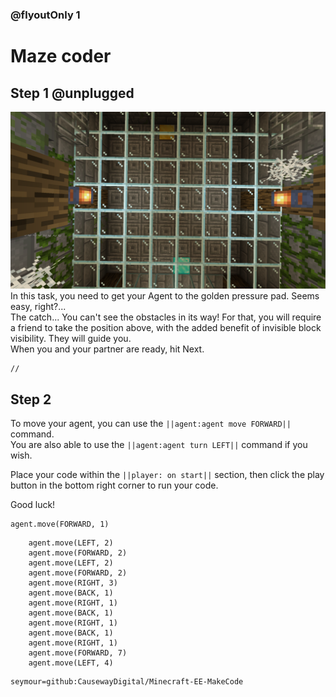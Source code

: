 ### @flyoutOnly 1


# Maze coder


## Step 1 @unplugged
![Overhead task](https://raw.githubusercontent.com/CausewayDigital/Minecraft-EE-MakeCode/main/tutorials/seymour-island/images/seymour_task_7.png)
In this task, you need to get your Agent to the golden pressure pad. Seems easy, right?...   
The catch... You can't see the obstacles in its way! For that, you will require a friend
to take the position above, with the added benefit of invisible block visibility. They will guide you.    
When you and your partner are ready, hit Next.   

```template
//
```

## Step 2
To move your agent, you can use the ``||agent:agent move FORWARD||`` command.   
You are also able to use the ``||agent:agent turn LEFT||`` command if you wish.    

Place your code within the ``||player: on start||`` section, then click
the play button in the bottom right corner to run your code.

Good luck!

```blocks
agent.move(FORWARD, 1)
```

```ghost
    agent.move(LEFT, 2)
    agent.move(FORWARD, 2)
    agent.move(LEFT, 2)
    agent.move(FORWARD, 2)
    agent.move(RIGHT, 3)
    agent.move(BACK, 1)
    agent.move(RIGHT, 1)
    agent.move(BACK, 1)
    agent.move(RIGHT, 1)
    agent.move(BACK, 1)
    agent.move(RIGHT, 1)
    agent.move(FORWARD, 7)
    agent.move(LEFT, 4)

```

```package
seymour=github:CausewayDigital/Minecraft-EE-MakeCode
```
